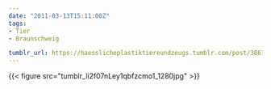 ```yaml
---
date: "2011-03-13T15:11:00Z"
tags:
- Tier
- Braunschweig

tumblr_url: https://haesslicheplastiktiereundzeugs.tumblr.com/post/3861089468
---
```

{{< figure src="tumblr_li2f07nLey1qbfzcmo1_1280jpg" >}} 
